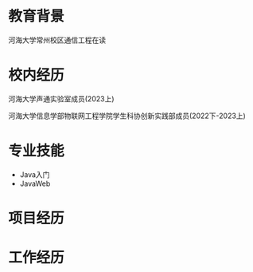 # 教育背景

河海大学常州校区通信工程在读

# 校内经历

河海大学声通实验室成员(2023上)

河海大学信息学部物联网工程学院学生科协创新实践部成员(2022下-2023上)

# 专业技能

- Java入门
- JavaWeb

# 项目经历

# 工作经历